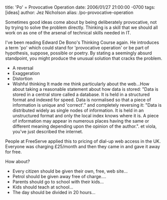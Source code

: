 title: 'Po' = Provocative Operation
date: 2006/01/27 21:00:00 -0700
tags: [ideas]
author: Jez Nicholson
alias: /po-provocative-operation

Sometimes good ideas come about by being deliberately provocative, not by trying to solve the problem directly. Thinking is a skill that we should all work on as one of the arsenal of technical skills needed in IT.

I've been reading Edward De Bono's Thinking Course again. He introduces a term 'po' which could stand for 'provocative operation' or be part of hypothesis, suppose, possible or poetry. By stating a seemingly absurd standpoint, you might produce the unusual solution that cracks the problem.

* A reversal
* Exaggeration
* Distortion
* Wishful thinking
It made me think particularly about the web...How about taking a reasonable statement about how data is stored: "Data is stored in a central store called a database. It is held in a structured format and indexed for speed. Data is normalised so that a piece of information is unique and 'correct'." and completely reversing it: "Data is distributed widely as single nodes of information. It is held in an unstructured format and only the local index knows where it is. A piece of information may appear in numerous places having the same or different meaning depending upon the opinion of the author.". et viola, you've just described the internet.

People at FreeServe applied this to pricing of dial-up web access in the UK. Everyone was charging £25/month and then they came in and gave it away for free.

How about?

* Every citizen should be given their own, free, web site...
* Petrol should be given away free of charge....
* Parents should go to school with their kids...
* Kids should teach at school...
* The day should be divided in 20 hours...